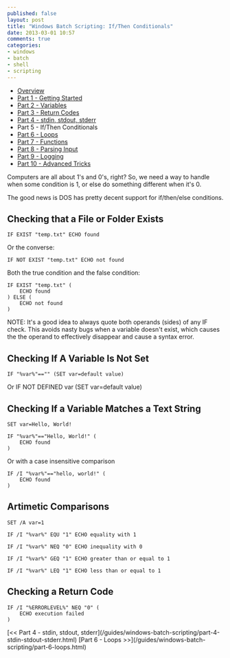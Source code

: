 ```yaml
---
published: false
layout: post
title: "Windows Batch Scripting: If/Then Conditionals"
date: 2013-03-01 10:57
comments: true
categories: 
- windows
- batch
- shell
- scripting
---
```


* [Overview](/guides/windows-batch-scripting/index.html)
* [Part 1 - Getting Started](/guides/windows-batch-scripting/part-1-getting-started.html)
* [Part 2 - Variables](/guides/windows-batch-scripting/part-2-variables.html)
* [Part 3 - Return Codes](/guides/windows-batch-scripting/part-3-return-codes.html)
* [Part 4 - stdin, stdout, stderr](/guides/windows-batch-scripting/part-4-stdin-stdout-stderr.html)
* Part 5 - If/Then Conditionals
* [Part 6 - Loops](/guides/windows-batch-scripting/part-6-loops.html)
* [Part 7 - Functions](/guides/windows-batch-scripting/part-7-functions.html)
* [Part 8 - Parsing Input](/guides/windows-batch-scripting/part-8-parsing-input.html)
* [Part 9 - Logging](/guides/windows-batch-scripting/part-9-logging.html)
* [Part 10 - Advanced Tricks](/guides/windows-batch-scripting/part-advanced-tricks.html)

Computers are all about 1's and 0's, right?  So, we need a way to handle when some condition is 1, or else do something different
when it's 0.

The good news is DOS has pretty decent support for if/then/else conditions.

## Checking that a File or Folder Exists

    IF EXIST "temp.txt" ECHO found
 
Or the converse:

    IF NOT EXIST "temp.txt" ECHO not found

Both the true condition and the false condition:

    IF EXIST "temp.txt" (
        ECHO found
    ) ELSE (
        ECHO not found
    )

NOTE: It's a good idea to always quote both operands (sides) of any IF check.  This avoids nasty bugs when a variable doesn't exist, which causes
the the operand to effectively disappear and cause a syntax error.

## Checking If A Variable Is Not Set

    IF "%var%"=="" (SET var=default value)

Or
    IF NOT DEFINED var (SET var=default value)

## Checking If a Variable Matches a Text String

    SET var=Hello, World!

    IF "%var%"=="Hello, World!" (
        ECHO found
    )

Or with a case insensitive comparison

    IF /I "%var%"=="hello, world!" (
        ECHO found
    )

## Artimetic Comparisons

    SET /A var=1

    IF /I "%var%" EQU "1" ECHO equality with 1

    IF /I "%var%" NEQ "0" ECHO inequality with 0

    IF /I "%var%" GEQ "1" ECHO greater than or equal to 1

    IF /I "%var%" LEQ "1" ECHO less than or equal to 1

## Checking a Return Code

    IF /I "%ERRORLEVEL%" NEQ "0" (
        ECHO execution failed
    )

<span class="basic-alignment left">
[<< Part 4 - stdin, stdout, stderr](/guides/windows-batch-scripting/part-4-stdin-stdout-stderr.html)
</span>
<span class="basic-alignment right">
[Part 6 - Loops >>](/guides/windows-batch-scripting/part-6-loops.html)
</span>
